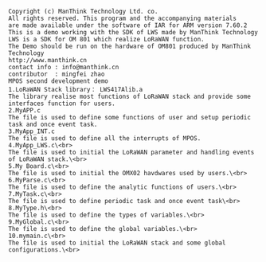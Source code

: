 
    Copyright (c) ManThink Technology Ltd. co.
    All rights reserved. This program and the accompanying materials
    are made available under the software of IAR for ARM version 7.60.2
    This is a demo working with the SDK of LWS made by ManThink Technology
    LWS is a SDK for OM 801 which realize LoRaWAN function.
    The Demo should be run on the hardware of OM801 produced by ManThink Technology
    http://www.manthink.cn
    contact info : info@manthink.cn
    contributor  : mingfei zhao
    MPOS second development demo
    1.LoRaWAN Stack library： LWS417Alib.a
    The library realise most functions of LoRaWAN stack and provide some interfaces function for users.
    2.MyAPP.c
    The file is used to define some functions of user and setup periodic task and once event task.
    3.MyApp_INT.c
    The file is used to define all the interrupts of MPOS.
    4.MyApp_LWS.c\<br>  
    The file is used to initial the LoRaWAN parameter and handling events of LoRaWAN stack.\<br>
    5.My Board.c\<br>
    The file is used to initial the OMX02 havdwares used by users.\<br>
    6.MyParse.c\<br>
    The file is used to define the analytic functions of users.\<br>
    7.MyTask.c\<br>  
    The file is used to define periodic task and once event task\<br>
    8.MyType.h\<br>  
    The file is used to define the types of variables.\<br>
    9.MyGlobal.c\<br> 
    The file is used to define the global variables.\<br>
    10.mymain.c\<br> 
    The file is used to initial the LoRaWAN stack and some global configurations.\<br>
